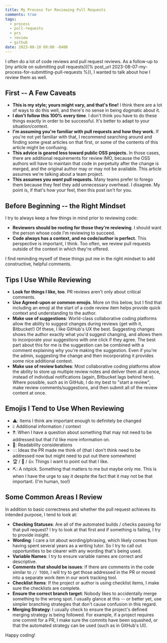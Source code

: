 ```yaml
---
title: My Process for Reviewing Pull Requests
comments: true
tags:
  - process
  - pull-requests
  - prs
  - review
  - github
date: 2023-08-10 09:00 -0400
---
```

I often do a lot of code reviews and pull request reviews. As a follow-up to [my article on submitting pull requests]({% post_url 2023-08-07-my-process-for-submitting-pull-requests %}), I wanted to talk about how I review them as well.

## First -- A Few Caveats

* **This is my style; yours might vary, and that's fine!** I think there are a lot of ways to do this well, and there's no sense in being dogmatic about it.
* **I don't follow this 100% every time**. I don't think you have to do these things exactly in order to be successful. It's better to adapt to your situation/context.
* **I'm assuming you're familiar with pull requests and how they work.** If you're not yet familiar with that, I recommend searching around and finding some great articles on that first, or some of the contents of this article might be confusing.
* **This advice is geared less toward public OSS projects.** In those cases, there are additional requirements for review IMO, because the OSS authors will have to maintain that code in perpetuity after the change is merged, and the original author may or may not be available. This article assumes we're talking about a team project.
* **This assumes you _want_ pull requests.** Many teams prefer to forego them because they feel they add unnecessary overhead. I disagree. My point is, if that's how your feel, then this post isn't for you.

## Before Beginning -- the Right Mindset

I try to always keep a few things in mind prior to reviewing code:

* **Reviewers should be rooting for those they're reviewing**. I should want the person whose code I'm reviewing to succeed.
* **Code always has a context, and no code/author is perfect.** This perspective is important, I think. Too often, we review pull requests outside of the context in which they're offered.

I find reminding myself of these things put me in the right mindset to add constructive, helpful comments.

## Tips I Use While Reviewing

* **Look for things I like, too**. PR reviews aren't only about critical comments.
* **Use Agreed-upon or common emojis**. More on this below, but I find that including an emoji at the start of a code review item helps provide quick context and understanding to the author.
* **Make use of suggestions**: World-class collaborative coding platforms allow the ability to suggest changes during reviews (get with it, Bitbucket!) Of these, I like GitHub's UX the best. Suggesting changes shows the author exactly what you'd suggest changing, and allows them to incorporate your suggestions with one click if they agree. The best part about this for me is the suggestion can be combined with a comment explaining why you're making the suggestion. Even if you're the admin, suggesting the change and then incorporating it provides some nice additional context.
* **Make use of review batches**: Most collaborative coding platforms allow the ability to store up multiple review notes and deliver them all at once, instead of individual notifications (again, Bitbucket lags behind here). Where possible, such as in GitHub, I do my best to "start a review", make review comments/suggestions, and then submit all of the review content at once.

## Emojis I Tend to Use When Reviewing

* :warning:: Items I think are important enough to definitely be changed
* :information_source:: Additional information / context
* :question:: When I have a question about something that may not need to be addressed but that I'd like more information on.
* :blue_book:: Readability considerations
* :bulb:: Ideas the PR made me think of (that I don't think need to be addressed now but might need to put out there somewhere)
* :trophy: / :tada: / :+1:: Things I want to point out that I like.
* :pick:: A nitpick. Something that matters to me but maybe only me. This is when I have the urge to say it despite the fact that it may not be that important. (I'm human, too!)

## Some Common Areas I Review

In addition to basic correctness and whether the pull request achieves its intended purpose, I tend to look at:

* **Checking Statuses**: Are all of the automated builds / checks passing for that pull request? I try to look at that first and if something is failing, I try to provide insight.
* **Wording**: I care a lot about wording/phrasing, which likely comes from having spent several years as a writing tutor. So I try to call out opportunities to be clearer with any wording that's being used.
* **Variable Names**: I try to ensure variable names are correct and descriptive.
* **Comments that should be issues**: If there are comments in the code similar to `// TODO`, I will try to get those addressed in the PR or moved into a separate work item in our work tracking tool.
* **Checklist Items**: If the project or author is using checklist items, I make sure the checklists are complete.
* **Ensure the correct branch target**: Nobody likes to accidentally merge something to the wrong spot. I usually glance at this -- or better yet, use simpler branching strategies that don't cause confusion in this regard.
* **Merging Strategy**: I usually check to ensure the project's defined merging strategy is being followed. For example, if a project requires one commit for a PR, I make sure the commits have been squashed, or that the automated strategy can be used (such as in GitHub's UI).

Happy coding!
